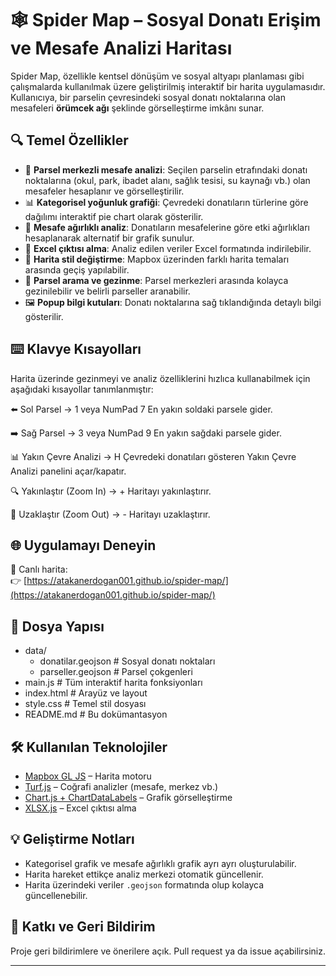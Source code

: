 # 🕸️ Spider Map – Sosyal Donatı Erişim ve Mesafe Analizi Haritası

Spider Map, özellikle kentsel dönüşüm ve sosyal altyapı planlaması gibi çalışmalarda kullanılmak üzere geliştirilmiş interaktif bir harita uygulamasıdır. Kullanıcıya, bir parselin çevresindeki sosyal donatı noktalarına olan mesafeleri **örümcek ağı** şeklinde görselleştirme imkânı sunar.

## 🔍 Temel Özellikler

- 📍 **Parsel merkezli mesafe analizi**: Seçilen parselin etrafındaki donatı noktalarına (okul, park, ibadet alanı, sağlık tesisi, su kaynağı vb.) olan mesafeler hesaplanır ve görselleştirilir.
- 📊 **Kategorisel yoğunluk grafiği**: Çevredeki donatıların türlerine göre dağılımı interaktif pie chart olarak gösterilir.
- 🎯 **Mesafe ağırlıklı analiz**: Donatıların mesafelerine göre etki ağırlıkları hesaplanarak alternatif bir grafik sunulur.
- 💾 **Excel çıktısı alma**: Analiz edilen veriler Excel formatında indirilebilir.
- 🎨 **Harita stil değiştirme**: Mapbox üzerinden farklı harita temaları arasında geçiş yapılabilir.
- 🔎 **Parsel arama ve gezinme**: Parsel merkezleri arasında kolayca gezinilebilir ve belirli parseller aranabilir.
- 🖼️ **Popup bilgi kutuları**: Donatı noktalarına sağ tıklandığında detaylı bilgi gösterilir.

## ⌨️ Klavye Kısayolları

Harita üzerinde gezinmeyi ve analiz özelliklerini hızlıca kullanabilmek için aşağıdaki kısayollar tanımlanmıştır:

⬅️ Sol Parsel → 1 veya NumPad 7
En yakın soldaki parsele gider.

➡️ Sağ Parsel → 3 veya NumPad 9
En yakın sağdaki parsele gider.

📊 Yakın Çevre Analizi → H
Çevredeki donatıları gösteren Yakın Çevre Analizi panelini açar/kapatır.

🔍 Yakınlaştır (Zoom In) → +
Haritayı yakınlaştırır.

🔎 Uzaklaştır (Zoom Out) → -
Haritayı uzaklaştırır.

## 🌐 Uygulamayı Deneyin

🔗 Canlı harita:  
👉 [https://atakanerdogan001.github.io/spider-map/](https://atakanerdogan001.github.io/spider-map/)

## 📁 Dosya Yapısı

- data/
  - donatilar.geojson # Sosyal donatı noktaları
  - parseller.geojson # Parsel çokgenleri
- main.js # Tüm interaktif harita fonksiyonları
- index.html # Arayüz ve layout
- style.css # Temel stil dosyası
- README.md # Bu dokümantasyon


## 🛠️ Kullanılan Teknolojiler

- [Mapbox GL JS](https://docs.mapbox.com/mapbox-gl-js/) – Harita motoru
- [Turf.js](https://turfjs.org/) – Coğrafi analizler (mesafe, merkez vb.)
- [Chart.js + ChartDataLabels](https://www.chartjs.org/) – Grafik görselleştirme
- [XLSX.js](https://github.com/SheetJS/sheetjs) – Excel çıktısı alma

## 💡 Geliştirme Notları

- Kategorisel grafik ve mesafe ağırlıklı grafik ayrı ayrı oluşturulabilir.
- Harita hareket ettikçe analiz merkezi otomatik güncellenir.
- Harita üzerindeki veriler `.geojson` formatında olup kolayca güncellenebilir.

## 📩 Katkı ve Geri Bildirim

Proje geri bildirimlere ve önerilere açık. Pull request ya da issue açabilirsiniz.

---

